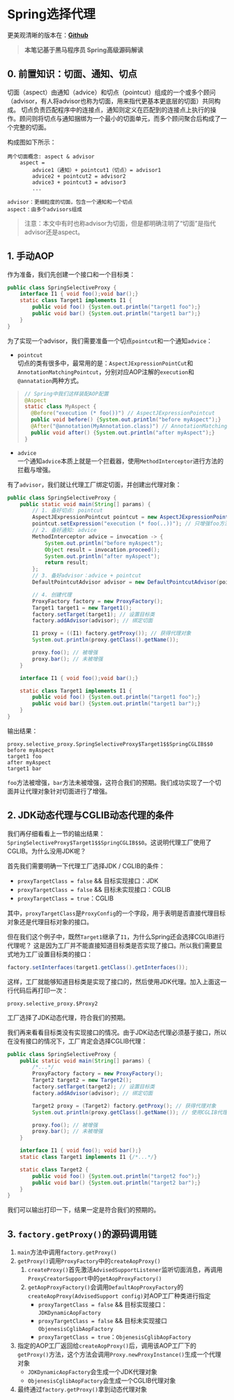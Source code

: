 # Spring选择代理

更美观清晰的版本在：[**Github**](https://github.com/Emil-Stampfly-He/basics)
>**本笔记基于黑马程序员 Spring高级源码解读**

## 0. 前置知识：切面、通知、切点
切面（aspect）由通知（advice）和切点（pointcut）组成的一个或多个顾问（advisor，有人将advisor也称为切面，用来指代更基本更底层的切面）共同构成。
切点负责匹配程序中的连接点，通知则定义在匹配到的连接点上执行的操作。顾问则将切点与通知捆绑为一个最小的切面单元，而多个顾问聚合后构成了一个完整的切面。

构成图如下所示：
```aiignore
两个切面概念: aspect & advisor
    aspect =
        advice1（通知）+ pointcut1（切点）= advisor1
        advice2 + pointcut2 = advisor2
        advice3 + pointcut3 = advisor3
        ...
        
advisor：更细粒度的切面，包含一个通知和一个切点
aspect：由多个advisors组成
```
> 注意：本文中有时也称advisor为切面，但是都明确注明了“切面”是指代advisor还是aspect。

## 1. 手动AOP
作为准备，我们先创建一个接口和一个目标类：
```java
public class SpringSelectiveProxy {
    interface I1 { void foo();void bar();}
    static class Target1 implements I1 {
        public void foo() {System.out.println("target1 foo");}
        public void bar() {System.out.println("target1 bar");}
    }
}
```

为了实现一个advisor，我们需要准备一个切点`pointcut`和一个通知`advice`：
* `pointcut` \
切点的类有很多中，最常用的是：`AspectJExpressionPointCut`和`AnnotationMatchingPointcut`，分别对应AOP注解的`execution`和`@annatation`两种方式。
> ```java
> // Spring中我们这样装配AOP配置
> @Aspect
> static class MyAspect {
>   @Before("execution (* foo())") // AspectJExpressionPointcut
>   public void before() {System.out.println("before myAspect");}
>   @After("@annotation(MyAnnotation.class)") // AnnotationMatchingPointcut
>   public void after() {System.out.println("after myAspect");}
> }
>```
* `advice` \
一个通知`advice`本质上就是一个拦截器，使用`MethodInterceptor`进行方法的拦截与增强。

有了`advisor`，我们就让代理工厂绑定切面，并创建出代理对象：
```java
public class SpringSelectiveProxy {
    public static void main(String[] params) {
        // 1. 备好切点: pointcut
        AspectJExpressionPointcut pointcut = new AspectJExpressionPointcut();
        pointcut.setExpression("execution (* foo(..))"); // 只增强foo方法
        // 2. 备好通知: advice
        MethodInterceptor advice = invocation -> {
            System.out.println("before myAspect");
            Object result = invocation.proceed();
            System.out.println("after myAspect");
            return result;
        };
        // 3. 备好advisor：advice + pointcut
        DefaultPointcutAdvisor advisor = new DefaultPointcutAdvisor(pointcut, advice);

        // 4. 创建代理
        ProxyFactory factory = new ProxyFactory();
        Target1 target1 = new Target1();
        factory.setTarget(target1); // 设置目标类
        factory.addAdvisor(advisor); // 绑定切面

        I1 proxy = ((I1) factory.getProxy()); // 获得代理对象
        System.out.println(proxy.getClass().getName());

        proxy.foo(); // 被增强
        proxy.bar(); // 未被增强
    }

    interface I1 { void foo();void bar();}

    static class Target1 implements I1 {
        public void foo() {System.out.println("target1 foo");}
        public void bar() {System.out.println("target1 bar");}
    }
}
```
输出结果：
```aiignore
proxy.selective_proxy.SpringSelectiveProxy$Target1$$SpringCGLIB$$0
before myAspect
target1 foo
after myAspect
target1 bar
```
`foo`方法被增强，`bar`方法未被增强，这符合我们的预期。我们成功实现了一个切面并让代理对象针对切面进行了增强。

## 2. JDK动态代理与CGLIB动态代理的条件
我们再仔细看看上一节的输出结果：`SpringSelectiveProxy$Target1$$SpringCGLIB$$0`。这说明代理工厂使用了CGLIB。为什么没用JDK呢？

首先我们需要明确一下代理工厂选择JDK / CGLIB的条件：
* `proxyTargetClass = false` && 目标实现接口：JDK
* `proxyTargetClass = false` && 目标未实现接口：CGLIB
* `proxyTargetClass = true`：CGLIB

其中，`proxyTargetClass`是`ProxyConfig`的一个字段，用于表明是否直接代理目标对象还是代理目标对象的接口。

但在我们这个例子中，既然`Target1`继承了`I1`，为什么Spring还会选择CGLIB进行代理呢？
这是因为工厂并不能直接知道目标类是否实现了接口。所以我们需要显式地为工厂设置目标类的接口：
```java
factory.setInterfaces(target1.getClass().getInterfaces());
```
这样，工厂就能够知道目标类是实现了接口的，然后使用JDK代理。加入上面这一行代码后再打印一次：
```aiignore
proxy.selective_proxy.$Proxy2
```
工厂选择了JDK动态代理，符合我们的预期。

我们再来看看目标类没有实现接口的情况。由于JDK动态代理必须基于接口，所以在没有接口的情况下，工厂肯定会选择CGLIB代理：

```java
public class SpringSelectiveProxy {
    public static void main(String[] params) {
        /*...*/
        ProxyFactory factory = new ProxyFactory();
        Target2 target2 = new Target2();
        factory.setTarget(target2); // 设置目标类
        factory.addAdvisor(advisor); // 绑定切面

        Target2 proxy = (Target2) factory.getProxy(); // 获得代理对象
        System.out.println(proxy.getClass().getName()); // 使用CGLIB代理

        proxy.foo(); // 被增强
        proxy.bar(); // 未被增强
    }

    interface I1 { void foo(); void bar();}
    static class Target1 implements I1 {/*...*/}

    static class Target2 {
        public void foo() {System.out.println("target2 foo");}
        public void bar() {System.out.println("target2 bar");}
    }
}
```
我们可以输出打印一下，结果一定是符合我们的预期的。

## 3. `factory.getProxy()`的源码调用链

1. `main`方法中调用`factory.getProxy()`
2. `getProxy()`调用`ProxyFactory`中的`createAopProxy()`
   1. `createProxy()`首先激活`AdvisedSupportListener`监听切面消息，再调用`ProxyCreatorSupport`中的`getAopProxyFactory()`
   2. `getAopProxyFactory()`会调用`DefaultAopProxyFactory`的`createAopProxy(AdvisedSupport config)`对AOP工厂种类进行指定
      * `proxyTargetClass = false` && 目标实现接口：`JDKDynamicAopFactory`
      * `proxyTargetClass = false` && 目标未实现接口 `ObjenesisCglibAopFactory`
      * `proxyTargetClass = true`：`ObjenesisCglibAopFactory`
3. 指定的AOP工厂返回给`createAopProxy()`后，调用该AOP工厂下的`getProxy()`方法，这个方法会调用`Proxy.newProxyInstance()`生成一个代理对象
   * `JDKDynamicAopFactory`会生成一个JDK代理对象
   * `ObjenesisCglibAopFactory`会生成一个CGLIB代理对象
4. 最终通过`factory.getProxy()`拿到动态代理对象